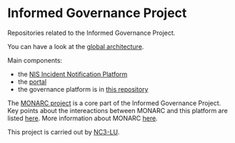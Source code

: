 # Informed Governance Project

Repositories related to the Informed Governance Project.

You can have a look at the [global architecture](https://github.com/informed-governance-project/architecture).

Main components:

- the [NIS Incident Notification Platform](https://github.com/informed-governance-project/NISINP)
- the [portal](https://github.com/informed-governance-project/portal)
- the governance platform is in [this repository](https://github.com/informed-governance-project/governance-platform)


The [MONARC project](https://github.com/monarc-project) is a core part of the Informed Governance Project.
Key points about the intereactions between MONARC and this platform are listed [here](https://github.com/orgs/monarc-project/projects/3).
More information about MONARC [here](https://www.monarc.lu).


This project is carried out by [NC3-LU](https://www.nc3.lu).
